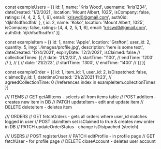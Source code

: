 const exampleUsers = [{
    id: 1,
    name: 'Kris Wood',
    username: 'kris1234',
    dateCreated: '1/2/2021',
    location: 'Mount Albert, 1025',
    isCompany: false,
    ratings: [4, 4, 2, 5, 1, 6],
    email: 'kriswd0@gmail.com',
    auth0id: 'djkhfsdfhsdfnk'
},
{
    id: 2,
    name: 'Koko',
    location: 'Mount Albert, 1025',
    isCompany: false,
    ratings: [4, 4, 2, 5, 1, 6],
    email: 'kriswd0@gmail.com',
    auth0id: 'djkhfsdfhsdfnk'
}]

const exampleItem = [{
    id: 1,
    name: 'Apple',
    location: 'Grafton',
    user_id: 2,
    quantity: 5,
    img: './images/profile.jpg',
    description: 'here is some text',
    dateCreated: '12/4/2021',
    expiryDate: '12/2/2021',
    isClaimed: false
    // collectionTimes: [{
    //     date: '21/2/23',
    //     startTime: '1100',
    //     endTime: '1200'
    // }, 
    // {
    //     date: '21/2/23',
    //     startTime: '1300',
    //     endTime: '1400'
    // }]
}]

const exampleOrder = [{
    id: 1,
    item_id: 1,
    user_id: 2,
    isDispatched: false,
    claimedBy_id: 1,
    datetimeCreated: '21/2/2021 11:23',
    // agreedCollectionTime: 0 //references index in exampleItem.collectionTimes
}]

/// ITEMS
// GET getAllItems - selects all from items table
// POST addItem - creates new item in DB
// PATCH updateItem - edit and update item
// DELETE deleteItem - deletes item

/// ORDERS
// GET fetchOrders - gets all orders where user_id matches logged in user
// POST claimItem set isClaimed to true & creates new order in DB
// PATCH updateOrderStatus - change isDistpached (stretch)


/// USERS
// POST registerUser
// PATCH editProfile - in profile page
// GET fetchUser - for profile page 
// DELETE closeAccount - deletes user account 
